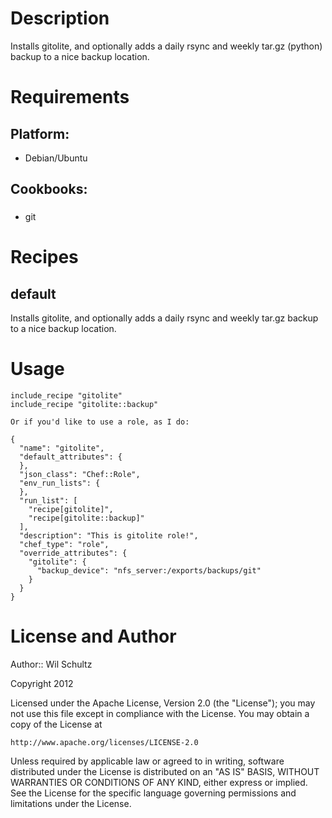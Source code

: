 Description
===========

Installs gitolite, and optionally adds a daily rsync and weekly tar.gz (python) backup to a nice backup location.

Requirements
============

## Platform:

* Debian/Ubuntu

## Cookbooks:

###
* git

Recipes
=======

## default

Installs gitolite, and optionally adds a daily rsync and weekly tar.gz backup to a nice backup location. 

Usage
=====

    include_recipe "gitolite"
    include_recipe "gitolite::backup"

    Or if you'd like to use a role, as I do:

    {
      "name": "gitolite",
      "default_attributes": {
      },
      "json_class": "Chef::Role",
      "env_run_lists": {
      },
      "run_list": [
        "recipe[gitolite]",
        "recipe[gitolite::backup]"
      ],
      "description": "This is gitolite role!",
      "chef_type": "role",
      "override_attributes": {
        "gitolite": {
          "backup_device": "nfs_server:/exports/backups/git"
        }
      }
    }



License and Author
==================

Author:: Wil Schultz

Copyright 2012

Licensed under the Apache License, Version 2.0 (the "License");
you may not use this file except in compliance with the License.
You may obtain a copy of the License at

    http://www.apache.org/licenses/LICENSE-2.0

Unless required by applicable law or agreed to in writing, software
distributed under the License is distributed on an "AS IS" BASIS,
WITHOUT WARRANTIES OR CONDITIONS OF ANY KIND, either express or implied.
See the License for the specific language governing permissions and
limitations under the License.

